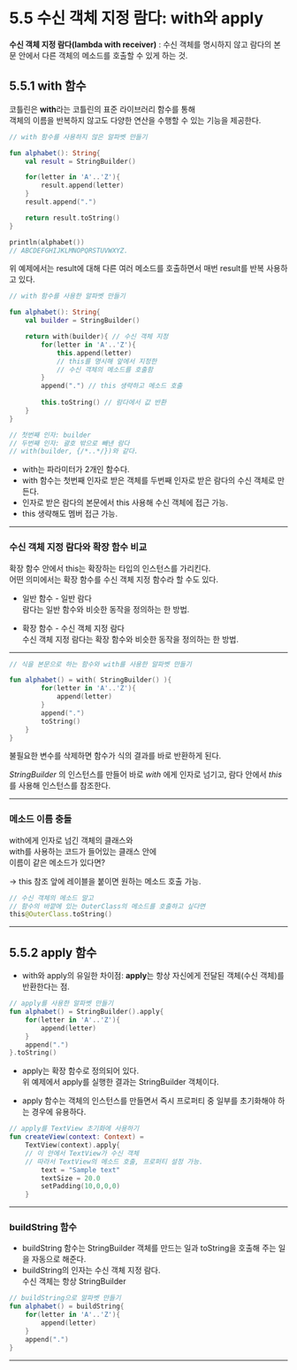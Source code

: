 # 5.5 수신 객체 지정 람다: with와 apply

**수신 객체 지정 람다(lambda with receiver)** : 수신 객체를 명시하지 않고 람다의 본문 안에서 다른 객체의 메소드를 호출할 수 있게 하는 것.

## 5.5.1 with 함수

코틀린은 **with**라는 코틀린의 표준 라이브러리 함수를 통해  
객체의 이름을 반복하지 않고도 다양한 연산을 수행할 수 있는 기능을 제공한다.

```kotlin
// with 함수를 사용하지 않은 알파벳 만들기

fun alphabet(): String{
    val result = StringBuilder()

    for(letter in 'A'..'Z'){
        result.append(letter)
    }
    result.append(".")

    return result.toString()
}

println(alphabet())
// ABCDEFGHIJKLMNOPQRSTUVWXYZ.
```

위 예제에서는 result에 대해 다른 여러 메소드를 호출하면서 매번 result를 반복 사용하고 있다.

```kotlin
// with 함수를 사용한 알파벳 만들기

fun alphabet(): String{
    val builder = StringBuilder()

    return with(builder){ // 수신 객체 지정
        for(letter in 'A'..'Z'){
            this.append(letter)
            // this를 명시해 앞에서 지정한
            // 수신 객체의 메소드를 호출함
        }
        append(".") // this 생략하고 메소드 호출
        
        this.toString() // 람다에서 값 반환
    }
}

// 첫번째 인자: builder
// 두번째 인자: 괄호 밖으로 빼낸 람다 
// with(builder, {/*..*/})와 같다.
```
- with는 파라미터가 2개인 함수다.  
- with 함수는 첫번째 인자로 받은 객체를 두번째 인자로 받은 람다의 수신 객체로 만든다.
- 인자로 받은 람다의 본문에서 this 사용해 수신 객체에 접근 가능.
- this 생략해도 멤버 접근 가능.

-------
### 수신 객체 지정 람다와 확장 함수 비교
확장 함수 안에서 this는 확장하는 타입의 인스턴스를 가리킨다.  
어떤 의미에서는 확장 함수를 수신 객체 지정 함수라 할 수도 있다.

- 일반 함수 - 일반 람다  
람다는 일반 함수와 비슷한 동작을 정의하는 한 방법.  

- 확장 함수 - 수신 객체 지정 람다  
수신 객체 지정 람다는 확장 함수와 비슷한 동작을 정의하는 한 방법.

-------


```kotlin
// 식을 본문으로 하는 함수와 with를 사용한 알파벳 만들기

fun alphabet() = with( StringBuilder() ){ 
        for(letter in 'A'..'Z'){
            append(letter)
        }
        append(".")
        toString()
    }
}
```
불필요한 변수를 삭제하면 함수가 식의 결과를 바로 반환하게 된다.

_StringBuilder_ 의 인스턴스를 만들어 바로 _with_ 에게 인자로 넘기고, 람다 안에서 _this_ 를 사용해 인스턴스를 참조한다.

------
### 메소드 이름 충돌
with에게 인자로 넘긴 객체의 클래스와  
with를 사용하는 코드가 들어있는 클래스 안에  
이름이 같은 메소드가 있다면?

-> this 참조 앞에 레이블을 붙이면 원하는 메소드 호출 가능.

```kotlin
// 수신 객체의 메소드 말고
// 함수의 바깥에 있는 OuterClass의 메소드를 호출하고 싶다면
this@OuterClass.toString()
```
------

## 5.5.2 apply 함수

- with와 apply의 유일한 차이점: **apply**는 항상 자신에게 전달된 객체(수신 객체)를 반환한다는 점.

```kotlin
// apply를 사용한 알파벳 만들기
fun alphabet() = StringBuilder().apply{ 
    for(letter in 'A'..'Z'){
        append(letter)
    }
    append(".")
}.toString()
```
- apply는 확장 함수로 정의되어 있다.  
위 예제에서 apply를 실행한 결과는 StringBuilder 객체이다.

- apply 함수는 객체의 인스턴스를 만들면서 즉시 프로퍼티 중 일부를 초기화해야 하는 경우에 유용하다.

```kotlin
// apply를 TextView 초기화에 사용하기
fun createView(context: Context) = 
    TextView(context).apply{
    // 이 안에서 TextView가 수신 객체
    // 따라서 TextView의 메소드 호출, 프로퍼티 설정 가능.
        text = "Sample text"
        textSize = 20.0
        setPadding(10,0,0,0)
    }
```

--------
### buildString 함수

- buildString 함수는 StringBuilder 객체를 만드는 일과 toString을 호출해 주는 일을 자동으로 해준다.
- buildString의 인자는 수신 객체 지정 람다.  
수신 객체는 항상 StringBuilder

```kotlin
// buildString으로 알파벳 만들기
fun alphabet() = buildString{ 
    for(letter in 'A'..'Z'){
        append(letter)
    }
    append(".")
}
```

--------





